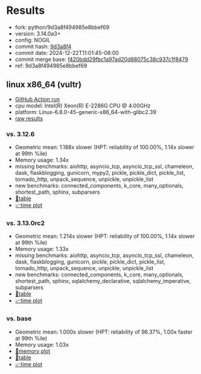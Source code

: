 # Results

- fork: python/9d3a8f494985e8bbef69
- version: 3.14.0a3+
- config: NOGIL
- commit hash: [9d3a8f4](https://github.com/python/cpython/commit/9d3a8f4)
- commit date: 2024-12-22T11:01:45-08:00
- commit merge base: [f420bdd29fbc1a97ad20d88075c38c937c1f8479](https://github.com/python/cpython/commit/f420bdd29fbc1a97ad20d88075c38c937c1f8479)
- ref: 9d3a8f494985e8bbef69

## linux x86_64 (vultr)

- [GitHub Action run](https://github.com/facebookexperimental/free-threading-benchmarking/actions/runs/12458964992)
- cpu model: Intel(R) Xeon(R) E-2286G CPU @ 4.00GHz
- platform: Linux-6.8.0-45-generic-x86_64-with-glibc2.39
- [raw results](bm-20241222-vultr-x86_64-python-9d3a8f494985e8bbef69-3.14.0a3%2B-9d3a8f4.json)

### vs. 3.12.6

- Geometric mean: 1.188x slower (HPT: reliability of 100.00%, 1.14x slower at 99th %ile)
- Memory usage: 1.34x
- missing benchmarks: aiohttp, asyncio_tcp, asyncio_tcp_ssl, chameleon, dask, flaskblogging, gunicorn, mypy2, pickle, pickle_dict, pickle_list, tornado_http, unpack_sequence, unpickle, unpickle_list
- new benchmarks: connected_components, k_core, many_optionals, shortest_path, sphinx, subparsers
- [📄table](bm-20241222-vultr-x86_64-python-9d3a8f494985e8bbef69-3.14.0a3%2B-9d3a8f4-vs-3.12.6.md)
- [📈time plot](bm-20241222-vultr-x86_64-python-9d3a8f494985e8bbef69-3.14.0a3%2B-9d3a8f4-vs-3.12.6.svg)

### vs. 3.13.0rc2

- Geometric mean: 1.214x slower (HPT: reliability of 100.00%, 1.14x slower at 99th %ile)
- Memory usage: 1.33x
- missing benchmarks: aiohttp, asyncio_tcp, asyncio_tcp_ssl, chameleon, dask, flaskblogging, gunicorn, pickle, pickle_dict, pickle_list, tornado_http, unpack_sequence, unpickle, unpickle_list
- new benchmarks: connected_components, k_core, many_optionals, shortest_path, sphinx, sqlalchemy_declarative, sqlalchemy_imperative, subparsers
- [📄table](bm-20241222-vultr-x86_64-python-9d3a8f494985e8bbef69-3.14.0a3%2B-9d3a8f4-vs-3.13.0rc2.md)
- [📈time plot](bm-20241222-vultr-x86_64-python-9d3a8f494985e8bbef69-3.14.0a3%2B-9d3a8f4-vs-3.13.0rc2.svg)

### vs. base

- Geometric mean: 1.000x slower (HPT: reliability of 96.37%, 1.00x faster at 99th %ile)
- Memory usage: 1.03x
- [🧠memory plot](bm-20241222-vultr-x86_64-python-9d3a8f494985e8bbef69-3.14.0a3%2B-9d3a8f4-vs-base-mem.svg)
- [📄table](bm-20241222-vultr-x86_64-python-9d3a8f494985e8bbef69-3.14.0a3%2B-9d3a8f4-vs-base.md)
- [📈time plot](bm-20241222-vultr-x86_64-python-9d3a8f494985e8bbef69-3.14.0a3%2B-9d3a8f4-vs-base.svg)

